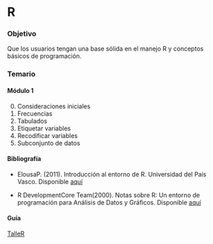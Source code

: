 # R

### Objetivo

Que los usuarios tengan una base sólida en el manejo R y conceptos básicos de programación.

### Temario

#### Módulo 1

0. Consideraciones iniciales
1. Frecuencias
2. Tabulados
3. Etiquetar variables
4. Recodificar variables
5. Subconjunto de datos


#### Bibliografía

* ElousaP. (2011). Introducción al entorno de R. Universidad del País Vasco. Disponible [aquí](https://web-argitalpena.adm.ehu.es/pdf/UWLGPS4979.pd)

* R DevelopmentCore Team(2000). Notas sobre R: Un entorno de programación para Análisis de Datos y Gráficos. Disponible [aquí](https://cran.r-project.org/doc/contrib/R-intro-1.1.0-espanol.1.pdf)


#### Guía

[TalleR](https://rpubs.com/jcms2665/TalleR)


